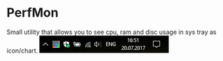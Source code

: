 # PerfMon
Small utility that allows you to see cpu, ram and disc usage in sys tray as icon/chart.
<img src="https://github.com/TomasBouda/PerfMon/blob/master/Images/showtime.png?raw=true">
